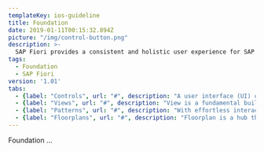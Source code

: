 ```yaml
---
templateKey: ios-guideline
title: Foundation
date: 2019-01-11T00:15:32.894Z
picture: "/img/control-button.png"
description: >-
  SAP Fiori provides a consistent and holistic user experience for SAP software. By creating visually pleasing designs with a strong focus on ease of use, the experience is intuitive and simple, across all devices. With effortless interaction patterns, the SAP Fiori UX is designed for a powerful impact across your enterprise.
tags:
  - Foundation
  - SAP Fiori
version: '1.01'
tabs:
  - {label: "Controls", url: "#", description: "A user interface (UI) control is a visual element on a computer screen that helps humans to interact with the underlying software."}
  - {label: "Views", url: "#", description: "View is a fundamental building block of the Fiori for iOS design language. It is a container for which information can be displayed."}
  - {label: "Patterns", url: "#", description: "With effortless interaction patterns, the SAP Fiori UX is designed for a powerful impact across your enterprise."}
  - {label: "Floorplans", url: "#", description: "Floorplan is a hub that provides previews of larger bodies of information sourced from different parts of the app."}
---
```





Foundation ...
